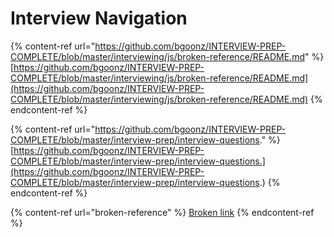 # Interview Navigation

{% content-ref url="https://github.com/bgoonz/INTERVIEW-PREP-COMPLETE/blob/master/interviewing/js/broken-reference/README.md" %}
[https://github.com/bgoonz/INTERVIEW-PREP-COMPLETE/blob/master/interviewing/js/broken-reference/README.md](https://github.com/bgoonz/INTERVIEW-PREP-COMPLETE/blob/master/interviewing/js/broken-reference/README.md)
{% endcontent-ref %}

{% content-ref url="https://github.com/bgoonz/INTERVIEW-PREP-COMPLETE/blob/master/interview-prep/interview-questions." %}
[https://github.com/bgoonz/INTERVIEW-PREP-COMPLETE/blob/master/interview-prep/interview-questions.](https://github.com/bgoonz/INTERVIEW-PREP-COMPLETE/blob/master/interview-prep/interview-questions.)
{% endcontent-ref %}

{% content-ref url="broken-reference" %}
[Broken link](broken-reference)
{% endcontent-ref %}

